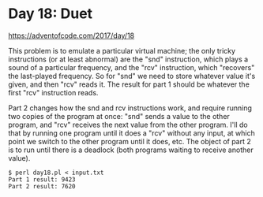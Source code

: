 # Day 18: Duet

<https://adventofcode.com/2017/day/18>

This problem is to emulate a particular virtual machine; the only tricky
instructions (or at least abnormal) are the "snd" instruction, which plays a
sound of a particular frequency, and the "rcv" instruction, which "recovers"
the last-played frequency. So for "snd" we need to store whatever value it's
given, and then "rcv" reads it. The result for part 1 should be whatever the
first "rcv" instruction reads.

Part 2 changes how the snd and rcv instructions work, and require running
two copies of the program at once: "snd" sends a value to the other program,
and "rcv" receives the next value from the other program. I'll do that by
running one program until it does a "rcv" without any input, at which point
we switch to the other program until it does, etc. The object of part 2 is
to run until there is a deadlock (both programs waiting to receive another
value).

```
$ perl day18.pl < input.txt 
Part 1 result: 9423
Part 2 result: 7620
```
